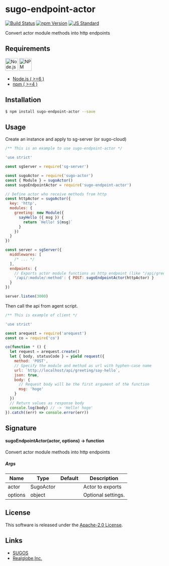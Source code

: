 sugo-endpoint-actor
==========

<!---
This file is generated by ape-tmpl. Do not update manually.
--->

<!-- Badge Start -->
<a name="badges"></a>

[![Build Status][bd_travis_shield_url]][bd_travis_url]
[![npm Version][bd_npm_shield_url]][bd_npm_url]
[![JS Standard][bd_standard_shield_url]][bd_standard_url]

[bd_repo_url]: https://github.com/realglobe-Inc/sugo-endpoint-actor
[bd_travis_url]: http://travis-ci.org/realglobe-Inc/sugo-endpoint-actor
[bd_travis_shield_url]: http://img.shields.io/travis/realglobe-Inc/sugo-endpoint-actor.svg?style=flat
[bd_travis_com_url]: http://travis-ci.com/realglobe-Inc/sugo-endpoint-actor
[bd_travis_com_shield_url]: https://api.travis-ci.com/realglobe-Inc/sugo-endpoint-actor.svg?token=
[bd_license_url]: https://github.com/realglobe-Inc/sugo-endpoint-actor/blob/master/LICENSE
[bd_codeclimate_url]: http://codeclimate.com/github/realglobe-Inc/sugo-endpoint-actor
[bd_codeclimate_shield_url]: http://img.shields.io/codeclimate/github/realglobe-Inc/sugo-endpoint-actor.svg?style=flat
[bd_codeclimate_coverage_shield_url]: http://img.shields.io/codeclimate/coverage/github/realglobe-Inc/sugo-endpoint-actor.svg?style=flat
[bd_gemnasium_url]: https://gemnasium.com/realglobe-Inc/sugo-endpoint-actor
[bd_gemnasium_shield_url]: https://gemnasium.com/realglobe-Inc/sugo-endpoint-actor.svg
[bd_npm_url]: http://www.npmjs.org/package/sugo-endpoint-actor
[bd_npm_shield_url]: http://img.shields.io/npm/v/sugo-endpoint-actor.svg?style=flat
[bd_standard_url]: http://standardjs.com/
[bd_standard_shield_url]: https://img.shields.io/badge/code%20style-standard-brightgreen.svg

<!-- Badge End -->


<!-- Description Start -->
<a name="description"></a>

Convert actor module methods into http endpoints

<!-- Description End -->


<!-- Overview Start -->
<a name="overview"></a>



<!-- Overview End -->


<!-- Sections Start -->
<a name="sections"></a>

<!-- Section from "doc/guides/00.Requirements.md.hbs" Start -->

<a name="section-doc-guides-00-requirements-md"></a>

Requirements
-----

<a href="https://nodejs.org">
  <img src="https://realglobe-inc.github.io/sugos-assets/images/nodejs-banner.png"
       alt="Node.js"
       height="40"
       style="height:40px"
  /></a>
<a href="https://docs.npmjs.com/">
  <img src="https://realglobe-inc.github.io/sugos-assets/images/npm-banner.png"
       alt="NPM"
       height="40"
       style="height:40px"
  /></a>

+ [Node.js ( >=6 )][node_download_url]
+ [npm ( >=4 )][npm_url]

[node_download_url]: https://nodejs.org/en/download/
[npm_url]: https://docs.npmjs.com/


<!-- Section from "doc/guides/00.Requirements.md.hbs" End -->

<!-- Section from "doc/guides/01.Installation.md.hbs" Start -->

<a name="section-doc-guides-01-installation-md"></a>

Installation
-----

```bash
$ npm install sugo-endpoint-actor --save
```


<!-- Section from "doc/guides/01.Installation.md.hbs" End -->

<!-- Section from "doc/guides/02.Usage.md.hbs" Start -->

<a name="section-doc-guides-02-usage-md"></a>

Usage
---------

Create an instance and apply to sg-server (or sugo-cloud)

```javascript
/** This is an example to use sugo-endpoint-actor */

'use strict'

const sgServer = require('sg-server')

const sugoActor = require('sugo-actor')
const { Module } = sugoActor()
const sugoEndpointActor = require('sugo-endpoint-actor')

// Define actor who receive methods from http
const httpActor = sugoActor({
  key: 'http',
  modules: {
    greeting: new Module({
      sayHello ({ msg }) {
        return `Hello! ${msg}`
      }
    })
  }
})

const server = sgServer({
  middlewares: [
    /* ... */
  ],
  endpoints: {
    // Exports actor module functions as http endpoint (like "/api/greeting/say-hello")
    '/api/:module/:method': { POST: sugoEndpointActor(httpActor) }
  }
})

server.listen(3000)


```

Then call the api from agent script.

```javascript
/** This is example of client */

'use strict'

const arequest = require('arequest')
const co = require('co')

co(function * () {
  let request = arequest.create()
  let { body, statusCode } = yield request({
    method: 'POST',
    // Specify the module and method as url with hyphen-case name
    url: `http://localhost/api/greeting/say-hello`,
    json: true,
    body: {
      // Request body will be the first argument of the function
      msg: 'hoge'
    }
  })
  // Return values as response body
  console.log(body) // -> 'Hello! hoge'
}).catch((err) => console.error(err))

```

<!-- Section from "doc/guides/02.Usage.md.hbs" End -->

<!-- Section from "doc/guides/03.Signature.md.hbs" Start -->

<a name="section-doc-guides-03-signature-md"></a>

Signature
-------

#### sugoEndpointActor(actor, options) -> function

Convert actor module methods into http endpoints

##### Args

| Name | Type | Default | Description |
| --- | ---- | --- | --- |
| actor | SugoActor  |  | Actor to exports |
| options | object  |  | Optional settings. |


<!-- Section from "doc/guides/03.Signature.md.hbs" End -->


<!-- Sections Start -->


<!-- LICENSE Start -->
<a name="license"></a>

License
-------
This software is released under the [Apache-2.0 License](https://github.com/realglobe-Inc/sugo-endpoint-actor/blob/master/LICENSE).

<!-- LICENSE End -->


<!-- Links Start -->
<a name="links"></a>

Links
------

+ [SUGOS][sugos_url]
+ [Realglobe,Inc.][realglobe,_inc__url]

[sugos_url]: https://github.com/realglobe-Inc/sugos
[realglobe,_inc__url]: http://realglobe.jp

<!-- Links End -->
